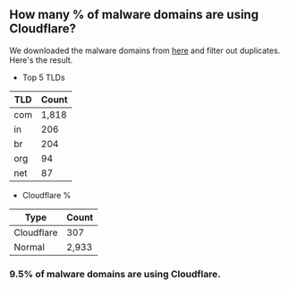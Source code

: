 ## How many % of malware domains are using Cloudflare?


We downloaded the malware domains from [here](https://urlhaus.abuse.ch) and filter out duplicates.
Here's the result.


[//]: # (start replacement)


- Top 5 TLDs

| TLD | Count |
| --- | --- |
| com | 1,818 |
| in | 206 |
| br | 204 |
| org | 94 |
| net | 87 |


- Cloudflare %

| Type | Count |
| --- | --- |
| Cloudflare | 307 |
| Normal | 2,933 |


### 9.5% of malware domains are using Cloudflare.